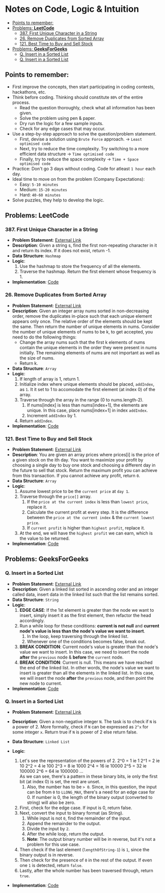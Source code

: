 # Notes on **Code, Logic & Intuition**

- [Points to remember:](#points-to-remember)
- [Problems: **LeetCode**](#problems-leetcode)
    - [387. First Unique Character in a String](#387-first-unique-character-in-a-string)
    - [26. Remove Duplicates from Sorted Array](#26-remove-duplicates-from-sorted-array)
    - [121. Best Time to Buy and Sell Stock](#121-best-time-to-buy-and-sell-stock)
- [Problems: **GeeksForGeeks**](#problems-geeksforgeeks)
    - [Q. Insert in a Sorted List](#q-insert-in-a-sorted-list)
    - [Q. Insert in a Sorted List](#q-insert-in-a-sorted-list-1)
 
## Points to remember:
- First improve the concepts, then start participating in coding contests, hackathons, etc.
- Think before coding. Thinking should constitute `80%` of the entire process.
    - Read the question thoroughly, check what all information has been given.
    - Solve the problem using pen & paper.
    - Dry run the logic for a few sample inputs.
    - Check for any edge cases that may occur.
- Use a step-by-step approach to solve the question/problem statement.
    - First, devise a solution using `Brute Force` approach. -> `Least optimised code`
    - Next, try to reduce the time complexity. Try switching to a more efficient data structure -> `Time optimised code`
    - Finally, try to reduce the space complexity -> `Time + Space optimised code`
- Practice: Don't go 3 days without coding. Code for atleast `1 hour` each day.
- Ideal time to move on from the problem (Company Expectations):
    - Easy: `5-10 minutes`
    - Medium: `15-20 minutes`
    - Hard: `40-60 minutes`
- Solve puzzles, they help to develop the logic.


## Problems: **LeetCode**
### 387. First Unique Character in a String
- **Problem Statement**: [External Link](https://leetcode.com/problems/first-unique-character-in-a-string/description/)
- **Description**: Given a string s, find the first non-repeating character in it and return its index. If it does not exist, return -1.
- **Data Structure**: `Hashmap`
- **Logic**:
    1. Use the hashmap to store the frequency of all the elements.
    2. Traverse the hashmap. Return the first element whose frequency is 1.
- **Implementation**: [Code](./code/leetcode/1.java)

### 26. Remove Duplicates from Sorted Array
- **Problem Statement**: [External Link](https://leetcode.com/problems/remove-duplicates-from-sorted-array/description/)
- **Description**: Given an integer array nums sorted in non-decreasing order, remove the duplicates in-place such that each unique element appears only once. The relative order of the elements should be kept the same. Then return the number of unique elements in nums. Consider the number of unique elements of nums to be k, to get accepted, you need to do the following things:
    - Change the array nums such that the first k elements of nums contain the unique elements in the order they were present in nums initially. The remaining elements of nums are not important as well as the size of nums.
    - Return k.
- **Data Structure**: `Array`
- **Logic**:
    1. If length of array is 1, return 1.
    2. Initialize index where unique elements should be placed, `addIndex`, as `1`. It it set to 1 to accomodate the first element (at index 0) of the array.
    3. Traverse through the array in the range (0 to nums.length-2).
        1. If nums[index] is less than nums[index+1], the elements are unique. In this case, place nums[index+1] in index `addIndex`.
        2. Increment `addIndex` by 1.
    4. Return `addIndex`.
- **Implementation**: [Code](./code/leetcode/2.java)

### 121. Best Time to Buy and Sell Stock
- **Problem Statement**: [External Link](https://leetcode.com/problems/best-time-to-buy-and-sell-stock/description/)
- **Description**: You are given an array prices where prices[i] is the price of a given stock on the ith day. You want to maximize your profit by choosing a single day to buy one stock and choosing a different day in the future to sell that stock. Return the maximum profit you can achieve from this transaction. If you cannot achieve any profit, return `0`.
- **Data Structure**: `Array`
- **Logic**:
    1. Assume lowest price to be the `current price` at `day 1`.
    2. Traverse through the `price[]` array.
        1. If the `price at the current index` is less than `lowest price`, replace it.
        2. Calculate the current profit at every step. It is the difference between the `price at the current index` & the `current lowest price`.
        3. If `current profit` is higher than `highest profit`, replace it.
    3. At the end, we will have the `highest profit` we can earn, which is the value to be returned.
- **Implementation**: [Code](./code/leetcode/3.java)

## Problems: **GeeksForGeeks**
### Q. Insert in a Sorted List
- **Problem Statement**: [External Link](https://practice.geeksforgeeks.org/problems/insert-in-a-sorted-list/1)
- **Description**: Given a linked list sorted in ascending order and an integer called data, insert data in the linked list such that the list remains sorted.
- **Data Structure**: `String`
- **Logic**:
    1. **EDGE CASE**: If the 1st element is greater than the node we want to insert, simply insert it as the first element, then refactor the head accordingly.
    2. Run a while loop for these conditions: **current is not null** and **current node's value is less than the node's value we want to insert**.
        1. In the loop, keep traversing through the linked list.
        2. Whenever one of the conditions becomes false, break out.
    3. **BREAK CONDITION**: Current node's value is greater than the node's value we want to insert. In this case, we need to insert the node **after** the `previous` node & **before** the `current` node.
    4. **BREAK CONDITION**: Current is null. This means we have reached the end of the linked list. In other words, the node's value we want to insert is greater than all the elements in the linked list. In this case, we will insert the node **after** the `previous` node, and then point the new node to current.
- **Implementation**: [Code](./code/geeksforgeeks/1.java)

### Q. Insert in a Sorted List
- **Problem Statement**: [External Link](https://practice.geeksforgeeks.org/problems/power-of-2-1587115620/1)
- **Description**: Given a non-negative integer `N`. The task is to check if `N` is a power of 2. More formally, check if `N` can be expressed as `2^x` for some integer `x`. Return true if `N` is power of 2 else return false.
- **Data Structure**: `Linked List`
- **Logic**:
    1. Let's see the representation of the powers of 2.
    2^0 = 1 ie  1
    2^1 = 2 ie  10
    2^2 = 4 ie  100
    2^3 = 8 ie  1000
    2^4 = 16 ie 10000
    2^5 = 32 ie 100000
    2^6 = 64 ie 1000000
    ... <br>
    As we can see, there's a pattern in these binary bits, ie only the first bit (at index 0) is set, the rest are unset.
        1. Also, the number has to be `> 0`. Since, in this question, the input can be from `0` to `LLONG_MAX`, there's a need for an edge case for 0. If number is 0, the length of the binary output (converted to string) will also be zero.
    2. First, check for the edge case. If input is 0, return false.
    3. Next, convert the input to binary format (as String).
        1. While input is not `0`, find the remainder of the input.
        2. Append the remainder to the output.
        3. Divide the input by `2`.
        4. After the while loop, return the output.
        5. **Note**: The output binary number will be in reverse, but it's not a problem for this use case.
    4. Then check if the last element (`lengthOfString-1`) is `1`, since the binary output is in reverse.
    5. Then check for the presence of `0` in the rest of the output. If even one `1` is detected, return `false`.
    6. Lastly, after the whole number has been traversed through, return `true`.

- **Implementation**: [Code](./code/geeksforgeeks/2.java)